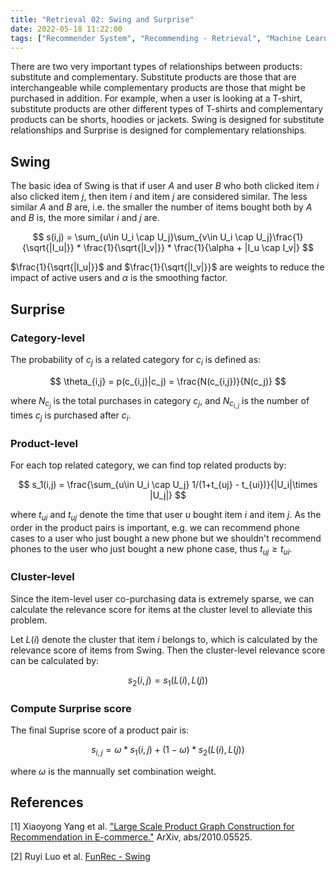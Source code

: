 ```yaml
---
title: "Retrieval 02: Swing and Surprise"
date: 2022-05-18 11:22:00
tags: ["Recommender System", "Recommending - Retrieval", "Machine Learning"]
---
```


There are two very important types of relationships between products: substitute and complementary. Substitute products are those that are interchangeable while complementary products are those that might be purchased in addition. For example, when a user is looking at a T-shirt, substitute products are other different types of T-shirts and complementary products can be shorts, hoodies or jackets. Swing is designed for substitute relationships and Surprise is designed for complementary relationships.

## Swing

The basic idea of Swing is that if user $A$ and user $B$ who both clicked item $i$ also clicked item $j$, then item $i$ and item $j$ are considered similar. The less similar $A$ and $B$ are, i.e. the smaller the number of items bought both by $A$ and $B$ is, the more similar $i$ and $j$ are.

$$
s(i,j) = \sum_{u\in U_i \cap U_j}\sum_{v\in U_i \cap U_j}\frac{1}{\sqrt{|I_u|}} * \frac{1}{\sqrt{|I_v|}} * \frac{1}{\alpha + |I_u \cap I_v|}
$$

$\frac{1}{\sqrt{|I_u|}}$ and $\frac{1}{\sqrt{|I_v|}}$ are weights to reduce the impact of active users and $\alpha$ is the smoothing factor.

## Surprise

### Category-level

The probability of $c_j$ is a related category for $c_i$ is defined as:

$$
\theta_{i,j} = p(c_{i,j}|c_j) = \frac{N(c_{i,j})}{N(c_j)}
$$

where $N_{c_j}$ is the total purchases in category $c_j$, and $N_{c_{i,j}}$
is the number of times $c_j$ is purchased after $c_i$.

### Product-level

For each top related category, we can find top related products by:

$$
s_1(i,j) = \frac{\sum_{u\in U_i \cap U_j} 1/(1+t_{uj} - t_{ui})}{|U_i|\times |U_j|}
$$

where $t_{ui}$ and $t_{uj}$ denote the time that user $u$ bought item $i$ and item $j$. As the order in the product pairs is important, e.g. we can recommend phone cases to a user who just bought a new phone but we shouldn't recommend phones to the user who just bought a new phone case, thus $t_{uj} \ge t_{ui}$.

### Cluster-level

Since the item-level user co-purchasing data is extremely sparse, we can calculate the relevance score for items at the cluster level to alleviate this problem.

Let $L(i)$ denote the cluster that item $i$ belongs to, which is calculated by the relevance score of items from Swing. Then the cluster-level relevance score can be calculated by:

$$
s_2(i,j) = s_1(L(i), L(j))
$$

### Compute Surprise score

The final Suprise score of a product pair is:

$$
s_{i,j} = \omega * s_1(i,j) + (1 - \omega) * s_2(L(i),L(j))
$$

where $\omega$ is the mannually set combination weight.

## References

[1] Xiaoyong Yang et al. ["Large Scale Product Graph Construction for Recommendation in E-commerce."](https://arxiv.org/pdf/2010.05525.pdf) ArXiv, abs/2010.05525.

[2] Ruyi Luo et al. [FunRec - Swing](https://datawhalechina.github.io/fun-rec/#/ch02/ch2.1/ch2.1.1/Swing)
